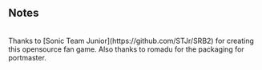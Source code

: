 ## Notes
<br/>
Thanks to [Sonic Team Junior](https://github.com/STJr/SRB2) for creating this opensource fan game.  Also thanks to romadu for the packaging for portmaster.
<br/>
